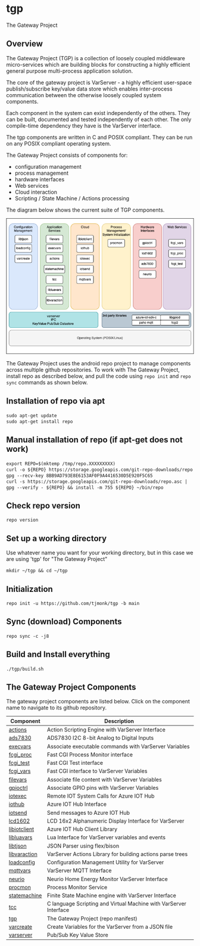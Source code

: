 # tgp
The Gateway Project

## Overview

The Gateway Project (TGP) is a collection of loosely coupled middleware
micro-services which are building blocks for constructing a highly efficient
general purpose multi-process application solution.

The core of the gateway project is VarServer - a highly efficient
user-space publish/subscribe key/value data store which enables inter-process
communication between the otherwise loosely coupled system components.

Each component in the system can exist independently of the others. They
can be built, documented and tested independently of each other.  The only
compile-time dependency they have is the VarServer interface.

The tgp components are written in C and POSIX compliant.  They can be run
on any POSIX compliant operating system.

The Gateway Project consists of components for:

- configuration management
- process management
- hardware interfaces
- Web services
- Cloud interaction
- Scripting / State Machine / Actions processing

The diagram below shows the current suite of TGP components.

![tgp-components](tgp-components.png)

The Gateway Project uses the android repo project to manage
components across multiple github repositories.  To work with The
Gateway Project, install repo as described below, and pull the
code using `repo init` and `repo sync` commands as shown below.

## Installation of repo via apt

```
sudo apt-get update
sudo apt-get install repo
```

## Manual installation of repo (if apt-get does not work)

```
export REPO=$(mktemp /tmp/repo.XXXXXXXXX)
curl -o ${REPO} https://storage.googleapis.com/git-repo-downloads/repo
gpg --recv-key 8BB9AD793E8E6153AF0F9A4416530D5E920F5C65
curl -s https://storage.googleapis.com/git-repo-downloads/repo.asc | gpg --verify - ${REPO} && install -m 755 ${REPO} ~/bin/repo
```

## Check repo version

```
repo version
```

## Set up a working directory

Use whatever name you want for your working directory, but in this case
we are using 'tgp' for "The Gateway Project"

```
mkdir ~/tgp && cd ~/tgp
```

## Initialization

```
repo init -u https://github.com/tjmonk/tgp -b main
```

## Sync (download) Components

```
repo sync -c -j8
```

## Build and Install everything

```
./tgp/build.sh
```

## The Gateway Project Components

The gateway project components are listed below. Click on the component name
to navigate to its github repository.

| Component | Description |
|---|---|
| [actions](https://github.com/tjmonk/actions) | Action Scripting Engine with VarServer Interface |
| [ads7830](https://github.com/tjmonk/ads7830) | ADS7830 I2C 8-bit Analog to Digital Inputs |
| [execvars](https://github.com/tjmonk/execvars) | Associate executable commands with VarServer Variables |
| [fcgi_proc](https://github.com/tjmonk/fcgi_proc) | Fast CGI Process Monitor interface |
| [fcgi_test](https://github.com/tjmonk/fcgi_test) | Fast CGI Test interface |
| [fcgi_vars](https://github.com/tjmonk/fcgi_vars) | Fast CGI interface to VarServer Variables |
| [filevars](https://github.com/tjmonk/filevars) | Associate file content with VarServer Variables |
| [gpioctrl](https://github.com/tjmonk/gpioctrl) | Associate GPIO pins with VarServer Variables |
| [iotexec](https://github.com/tjmonk/iotexec) | Remote IOT System Calls for Azure IOT Hub |
| [iothub](https://github.com/tjmonk/iothub) | Azure IOT Hub Interface |
| [iotsend](https://github.com/tjmonk/iotsend) | Send messages to Azure IOT Hub |
| [lcd1602](https://github.com/tjmonk/lcd1602) | LCD 16x2 Alphanumeric Display Interface for VarServer |
| [libiotclient](https://github.com/tjmonk/libiotclient) | Azure IOT Hub Client Library |
| [libluavars](https://github.com/tjmonk/libluavars) | Lua Interface for VarServer variables and events |
| [libtjson](https://github.com/tjmonk/libtjson) | JSON Parser using flex/bison |
| [libvaraction](https://github.com/tjmonk/libvaraction) | VarServer Actions Library for building actions parse trees |
| [loadconfig](https://github.com/tjmonk/loadconfig) | Configuration Management Utility for VarServer |
| [mqttvars](https://github.com/tjmonk/mqttvars) | VarServer MQTT Interface |
| [neurio](https://github.com/tjmonk/neurio) | Neurio Home Energy Monitor VarServer Interface |
| [procmon](https://github.com/tjmonk/procmon) | Process Monitor Service |
| [statemachine](https://github.com/tjmonk/statemachine) | Finite State Machine engine with VarServer Interface |
| [tcc](https://github.com/tjmonk/tcc) | C language Scripting and Virtual Machine with VarServer Interface |
| [tgp](https://github.com/tjmonk/tgp) | The Gateway Project (repo manifest) |
| [varcreate](https://github.com/tjmonk/varcreate) | Create Variables for the VarServer from a JSON file |
| [varserver](https://github.com/tjmonk/varserver) | Pub/Sub Key Value Store |


